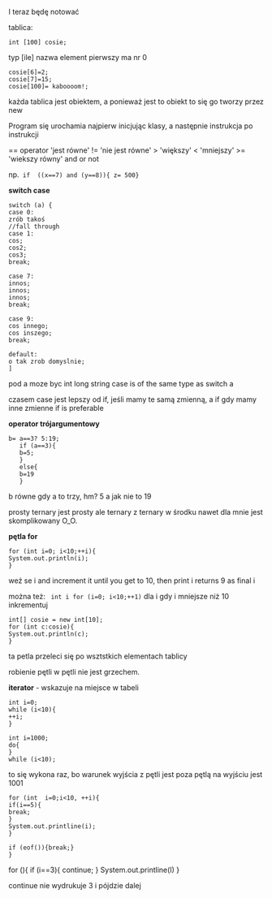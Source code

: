 I teraz będę notować

 tablica:

 `int [100] cosie;`

 typ [ile] nazwa
 element pierwszy ma nr 0

 ```
 cosie[6]=2;
 cosie[7]=15;
 cosie[100]= kaboooom!;
 ```

 każda tablica jest obiektem, a ponieważ jest to obiekt to się go tworzy przez new


Program się urochamia najpierw inicjując klasy,
a następnie instrukcja po instrukcji

== operator 'jest równe'
!= 'nie jest równe'
 \> 'większy'
 < 'mniejszy'
 \>= 'wiekszy równy'
and
or
not

np.` if  ((x==7) and (y==8)){ z= 500}`

**switch case**
```
switch (a) {
case 0:
zrób takoś
//fall through
case 1:
cos;
cos2;
cos3;
break;

case 7:
innos;
innos;
innos;
break;

case 9:
cos innego;
cos inszego;
break;

default:
o tak zrob domyslnie;
]
```
 pod a moze byc  int long string
 case is of the same type as switch a

 czasem case jest lepszy od if, jeśli mamy te samą zmienną,
 a if gdy mamy inne zmienne if is preferable

**operator trójargumentowy**
 ```
b= a==3? 5:19;
    if (a==3){
    b=5;
    }
    else{
    b=19
    }
   ```

b równe gdy a to trzy, hm?
5  a jak nie to 19

prosty ternary jest prosty
ale ternary z ternary w środku nawet dla mnie jest skomplikowany
 O_O.

**pętla for**
```
for (int i=0; i<10;++i){
System.out.println(i);
}
```
weź se i and increment it until you get to 10, then print i
returns 9 as final i

można też:
` int i
for (i=0; i<10;++1)`
dla i  gdy i mniejsze niż 10 inkrementuj

```
int[] cosie = new int[10];
for (int c:cosie){
System.out.println(c);
}
```
ta petla przeleci się po wsztstkich elementach tablicy

robienie pętli w pętli nie jest grzechem.

**iterator** - wskazuje na miejsce w tabeli

```
int i=0;
while (i<10){
++i;
}
```
```
int i=1000;
do{
}
while (i<10);
```
to się wykona raz, bo warunek wyjścia z pętli jest poza pętlą
na wyjściu jest 1001
```
for (int  i=0;i<10, ++i){
if(i==5){
break;
}
System.out.printline(i);
}
```
```while (true) {
if (eof()){break;}
}
```
for (){
 if (i==3){
continue;
}
System.out.printline(I)
}

continue nie wydrukuje 3 i pójdzie dalej
